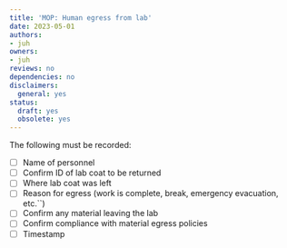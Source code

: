 ```yaml
---
title: 'MOP: Human egress from lab'
date: 2023-05-01
authors:
- juh
owners:
- juh
reviews: no
dependencies: no
disclaimers:
  general: yes
status:
  draft: yes
  obsolete: yes
---
```


The following must be recorded:

- [ ] Name of personnel
- [ ] Confirm ID of lab coat to be returned
- [ ] Where lab coat was left
- [ ] Reason for egress (work is complete, break, emergency evacuation, etc.``)
- [ ] Confirm any material leaving the lab
- [ ] Confirm compliance with material egress policies
- [ ] Timestamp